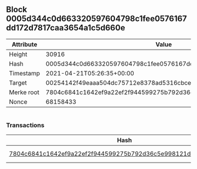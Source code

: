 ## Block 0005d344c0d663320597604798c1fee0576167dd172d7817caa3654a1c5d660e

Attribute | Value
--- | ---
Height | 30916
Hash | 0005d344c0d663320597604798c1fee0576167dd172d7817caa3654a1c5d660e
Timestamp | 2021-04-21T05:26:35+00:00
Target | 00254142f49eaaa504dc75712e8378ad5316cbcead634704b3734b6271167cc4
Merke root | 7804c6841c1642ef9a22ef2f944599275b792d36c5e998121dcc7df17d42bac3
Nonce | 68158433

```

```

### Transactions

Hash | Amount
--- | ---
[7804c6841c1642ef9a22ef2f944599275b792d36c5e998121dcc7df17d42bac3](7804c6841c1642ef9a22ef2f944599275b792d36c5e998121dcc7df17d42bac3.md) | 10.00000000 SKEPTI 
